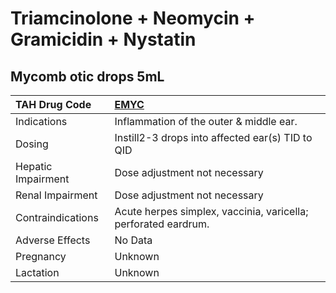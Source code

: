 # Triamcinolone + Neomycin + Gramicidin + Nystatin

## Mycomb otic drops 5mL

| TAH Drug Code      | [**EMYC**](https://www.tahsda.org.tw/drugs/hissearch.php?drug_code=EMYC)   |
|:-------------------|:---------------------------------------------------------------------------|
| Indications        | Inflammation of the outer & middle ear.                                    |
| Dosing             | Instill2-3 drops into affected ear(s) TID to QID                           |
| Hepatic Impairment | Dose adjustment not necessary                                              |
| Renal Impairment   | Dose adjustment not necessary                                              |
| Contraindications  | Acute herpes simplex, vaccinia, varicella; perforated eardrum.             |
| Adverse Effects    | No Data                                                                    |
| Pregnancy          | Unknown                                                                    |
| Lactation          | Unknown                                                                    |

